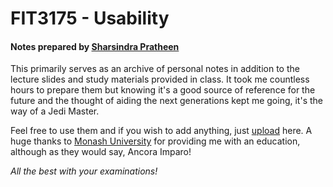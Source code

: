 # FIT3175 - Usability
#### Notes prepared by [Sharsindra Pratheen](https://www.linkedin.com/in/k-sharsindra-pratheen-92a807193/)

This primarily serves as an archive of personal notes in addition to the lecture slides and study materials provided in class. It took me countless hours to prepare them but knowing it's a good source of reference for the future and the thought of aiding the next generations kept me going, it's the way of a Jedi Master.

Feel free to use them and if you wish to add anything, just [upload](https://github.com/kspra3/FIT3175-Notes/issues/new) here. A huge thanks to [Monash University](http://www.monash.edu) for providing me with an education, although as they would say, Ancora Imparo!

_All the best with your examinations!_
